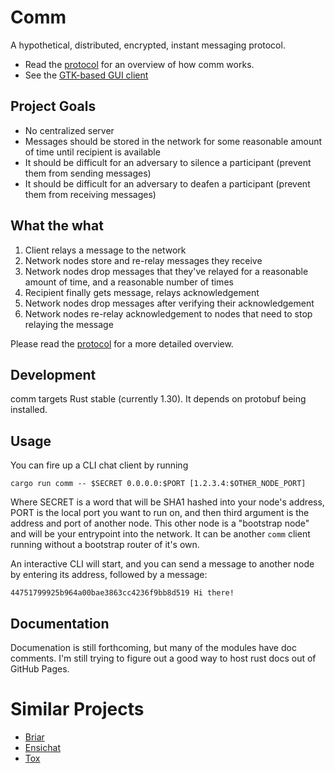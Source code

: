 # Comm

A hypothetical, distributed, encrypted, instant messaging protocol.

* Read the [protocol][protocol] for an overview of how comm works.
* See the [GTK-based GUI client][comm-gtk]

## Project Goals

* No centralized server
* Messages should be stored in the network for some reasonable amount of time
  until recipient is available
* It should be difficult for an adversary to silence a participant (prevent
  them from sending messages)
* It should be difficult for an adversary to deafen a participant (prevent them
  from receiving messages)

## What the what

1. Client relays a message to the network
2. Network nodes store and re-relay messages they receive
3. Network nodes drop messages that they've relayed for a reasonable amount of
   time, and a reasonable number of times
4. Recipient finally gets message, relays acknowledgement
5. Network nodes drop messages after verifying their acknowledgement
6. Network nodes re-relay acknowledgement to nodes that need to stop relaying
   the message

Please read the [protocol][protocol] for a more detailed overview.

## Development

comm targets Rust stable (currently 1.30). It depends on protobuf being
installed.

## Usage

You can fire up a CLI chat client by running

    cargo run comm -- $SECRET 0.0.0.0:$PORT [1.2.3.4:$OTHER_NODE_PORT]

Where SECRET is a word that will be SHA1 hashed into your node's address, PORT
is the local port you want to run on, and then third argument is the address
and port of another node. This other node is a "bootstrap node" and will be
your entrypoint into the network. It can be another `comm` client running
without a bootstrap router of it's own.

An interactive CLI will start, and you can send a message to another node by
entering its address, followed by a message:

    44751799925b964a00bae3863cc4236f9bb8d519 Hi there!

## Documentation

Documenation is still forthcoming, but many of the modules have doc comments.
I'm still trying to figure out a good way to host rust docs out of GitHub
Pages.

# Similar Projects

* [Briar](https://briarproject.org/)
* [Ensichat](https://github.com/Nutomic/ensichat)
* [Tox](https://tox.chat/)

[comm-gtk]: https://github.com/zacstewart/comm-gtk
[protocol]: PROTOCOL.md
